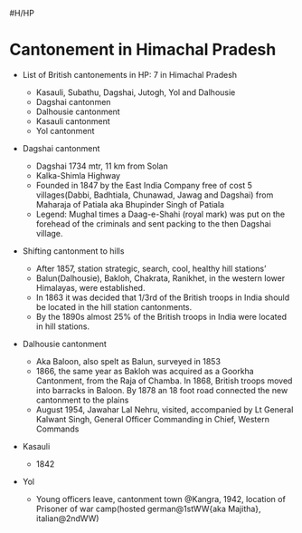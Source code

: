 #H/HP 
# Cantonement in Himachal Pradesh
* List of British cantonements in HP: 7 in Himachal Pradesh
	* Kasauli, Subathu, Dagshai, Jutogh, Yol and Dalhousie
	* Dagshai cantonmen
	* Dalhousie cantonment
	* Kasauli cantonment
	* Yol cantonment

* Dagshai cantonment
	* Dagshai 1734 mtr, 11 km from Solan
	* Kalka-Shimla Highway
	* Founded in 1847 by the East India Company free of cost 5 villages(Dabbi, Badhtiala, Chunawad, Jawag and Dagshai) from Maharaja of Patiala aka Bhupinder Singh of Patiala
	* Legend: Mughal times a Daag-e-Shahi (royal mark) was put on the forehead of the criminals and sent packing to the then Dagshai village.

* Shifting cantonment to hills
	* After 1857, station strategic, search, cool, healthy hill stations’
	* Balun(Dalhousie), Bakloh, Chakrata, Ranikhet, in the western lower Himalayas, were established. 
	* In 1863 it was decided that 1/3rd of the British troops in India should be located in the hill station cantonments.
	* By the 1890s almost 25% of the British troops in India were located in hill stations.

* Dalhousie cantonment
	* Aka Baloon, also spelt as Balun, surveyed in 1853
	* 1866, the same year as Bakloh was acquired as a Goorkha Cantonment, from the Raja of Chamba. In 1868, British troops moved into barracks in Baloon. By 1878 an 18 foot road connected the new cantonment to the plains
	* August 1954, Jawahar Lal Nehru, visited, accompanied by Lt General Kalwant Singh, General Officer Commanding in Chief, Western Commands

* Kasauli
	* 1842

* Yol
	* Young officers leave, cantonment town @Kangra, 1942, location of Prisoner of war camp(hosted german@1stWW{aka Majitha}, italian@2ndWW)